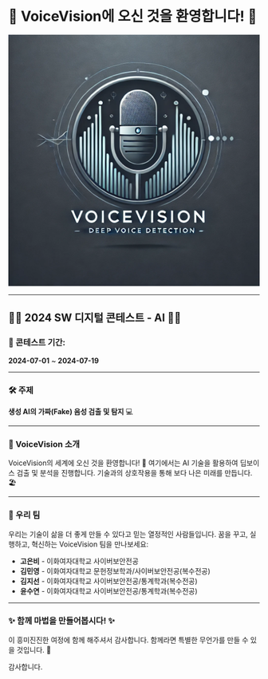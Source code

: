 # 🎉 VoiceVision에 오신 것을 환영합니다! 🎉

![VoiceVision 로고](./VoiceVision.webp)

---

## 👩‍💻 2024 SW 디지털 콘테스트 - AI 👩‍💻

### 📅 콘테스트 기간:
**2024-07-01** ~ **2024-07-19**

---

### 🛠️ 주제
**생성 AI의 가짜(Fake) 음성 검출 및 탐지** 💻

---

### 🌟 VoiceVision 소개

VoiceVision의 세계에 오신 것을 환영합니다! 🌟 
여기에서는 AI 기술을 활용하여 딥보이스 검출 및 분석을 진행합니다. 기술과의 상호작용을 통해 보다 나은 미래를 만듭니다. 🏖️

---

### 💖 우리 팀

우리는 기술이 삶을 더 좋게 만들 수 있다고 믿는 열정적인 사람들입니다. 
꿈을 꾸고, 실행하고, 혁신하는 VoiceVision 팀을 만나보세요:

- **고은비** - 이화여자대학교 사이버보안전공
- **김민영** - 이화여자대학교 문헌정보학과/사이버보안전공(복수전공)
- **김지선** - 이화여자대학교 사이버보안전공/통계학과(복수전공)
- **윤수연** - 이화여자대학교 사이버보안전공/통계학과(복수전공)

---

### ✨ 함께 마법을 만들어봅시다! ✨

이 흥미진진한 여정에 함께 해주셔서 감사합니다. 함께라면 특별한 무언가를 만들 수 있을 것입니다. 🚀

감사합니다.

